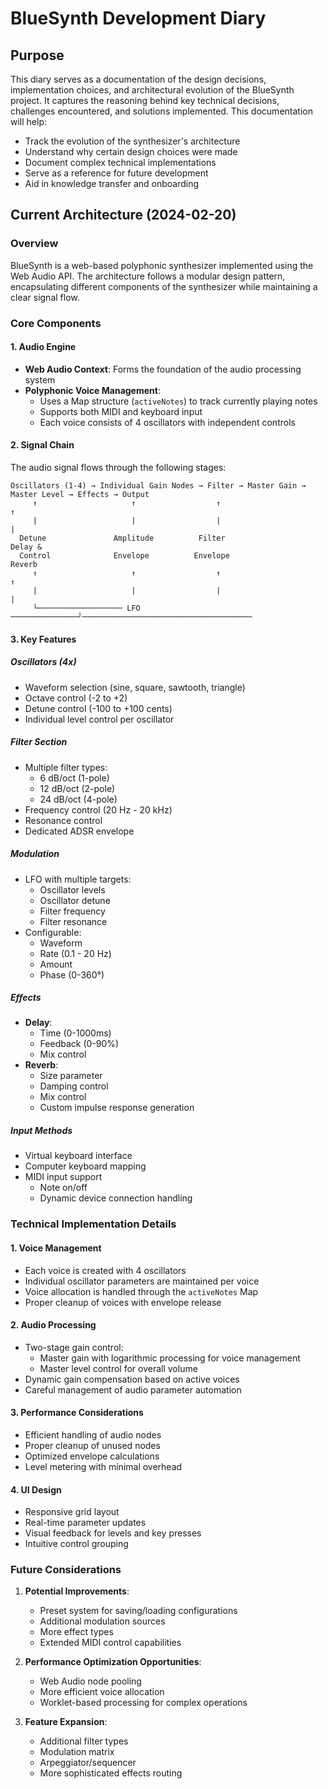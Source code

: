 # BlueSynth Development Diary

## Purpose

This diary serves as a documentation of the design decisions, implementation choices, and architectural evolution of the BlueSynth project. It captures the reasoning behind key technical decisions, challenges encountered, and solutions implemented. This documentation will help:

- Track the evolution of the synthesizer's architecture
- Understand why certain design choices were made
- Document complex technical implementations
- Serve as a reference for future development
- Aid in knowledge transfer and onboarding

## Current Architecture (2024-02-20)

### Overview

BlueSynth is a web-based polyphonic synthesizer implemented using the Web Audio API. The architecture follows a modular design pattern, encapsulating different components of the synthesizer while maintaining a clear signal flow.

### Core Components

#### 1. Audio Engine
- **Web Audio Context**: Forms the foundation of the audio processing system
- **Polyphonic Voice Management**: 
  - Uses a Map structure (`activeNotes`) to track currently playing notes
  - Supports both MIDI and keyboard input
  - Each voice consists of 4 oscillators with independent controls

#### 2. Signal Chain
The audio signal flows through the following stages:

```
Oscillators (1-4) → Individual Gain Nodes → Filter → Master Gain → Master Level → Effects → Output
     ↑                     ↑                  ↑                                      ↑
     |                     |                  |                                      |
  Detune               Amplitude          Filter                                 Delay &
  Control              Envelope          Envelope                                Reverb
     ↑                     ↑                  ↑                                      ↑
     |                     |                  |                                      |
     └─────────────────── LFO ───────────────┘──────────────────────────────────────
```

#### 3. Key Features

##### Oscillators (4x)
- Waveform selection (sine, square, sawtooth, triangle)
- Octave control (-2 to +2)
- Detune control (-100 to +100 cents)
- Individual level control per oscillator

##### Filter Section
- Multiple filter types:
  - 6 dB/oct (1-pole)
  - 12 dB/oct (2-pole)
  - 24 dB/oct (4-pole)
- Frequency control (20 Hz - 20 kHz)
- Resonance control
- Dedicated ADSR envelope

##### Modulation
- LFO with multiple targets:
  - Oscillator levels
  - Oscillator detune
  - Filter frequency
  - Filter resonance
- Configurable:
  - Waveform
  - Rate (0.1 - 20 Hz)
  - Amount
  - Phase (0-360°)

##### Effects
- **Delay**:
  - Time (0-1000ms)
  - Feedback (0-90%)
  - Mix control
- **Reverb**:
  - Size parameter
  - Damping control
  - Mix control
  - Custom impulse response generation

##### Input Methods
- Virtual keyboard interface
- Computer keyboard mapping
- MIDI input support
  - Note on/off
  - Dynamic device connection handling

### Technical Implementation Details

#### 1. Voice Management
- Each voice is created with 4 oscillators
- Individual oscillator parameters are maintained per voice
- Voice allocation is handled through the `activeNotes` Map
- Proper cleanup of voices with envelope release

#### 2. Audio Processing
- Two-stage gain control:
  - Master gain with logarithmic processing for voice management
  - Master level control for overall volume
- Dynamic gain compensation based on active voices
- Careful management of audio parameter automation

#### 3. Performance Considerations
- Efficient handling of audio nodes
- Proper cleanup of unused nodes
- Optimized envelope calculations
- Level metering with minimal overhead

#### 4. UI Design
- Responsive grid layout
- Real-time parameter updates
- Visual feedback for levels and key presses
- Intuitive control grouping

### Future Considerations

1. **Potential Improvements**:
   - Preset system for saving/loading configurations
   - Additional modulation sources
   - More effect types
   - Extended MIDI control capabilities

2. **Performance Optimization Opportunities**:
   - Web Audio node pooling
   - More efficient voice allocation
   - Worklet-based processing for complex operations

3. **Feature Expansion**:
   - Additional filter types
   - Modulation matrix
   - Arpeggiator/sequencer
   - More sophisticated effects routing
